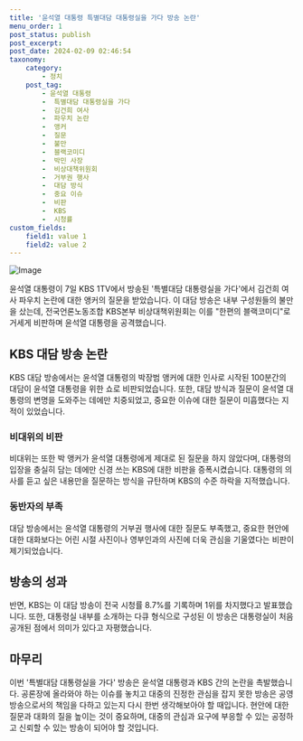 ```yaml
---
title: '윤석열 대통령 특별대담 대통령실을 가다 방송 논란'
menu_order: 1
post_status: publish
post_excerpt: 
post_date: 2024-02-09 02:46:54
taxonomy:
    category:
        - 정치
    post_tag:
        - 윤석열 대통령
        -  특별대담 대통령실을 가다
        -  김건희 여사
        -  파우치 논란
        -  앵커
        -  질문
        -  불만
        -  블랙코미디
        -  박민 사장
        -  비상대책위원회
        -  거부권 행사
        -  대담 방식
        -  중요 이슈
        -  비판
        -  KBS
        -  시청률
custom_fields:
    field1: value 1
    field2: value 2
---
```


![Image](https://imgnews.pstatic.net/image/088/2024/02/08/0000861580_001_20240208214701189.jpg?type=w647)

윤석열 대통령이 7일 KBS 1TV에서 방송된 '특별대담 대통령실을 가다'에서 김건희 여사 파우치 논란에 대한 앵커의 질문을 받았습니다. 이 대담 방송은 내부 구성원들의 불만을 샀는데, 전국언론노동조합 KBS본부 비상대책위원회는 이를 "한편의 블랙코미디"로 거세게 비판하며 윤석열 대통령을 공격했습니다.
## KBS 대담 방송 논란
KBS 대담 방송에서는 윤석열 대통령의 박장범 앵커에 대한 인사로 시작된 100분간의 대담이 윤석열 대통령을 위한 쇼로 비판되었습니다. 또한, 대담 방식과 질문이 윤석열 대통령의 변명을 도와주는 데에만 치중되었고, 중요한 이슈에 대한 질문이 미흡했다는 지적이 있었습니다.
### 비대위의 비판
비대위는 또한 박 앵커가 윤석열 대통령에게 제대로 된 질문을 하지 않았다며, 대통령의 입장을 충실히 담는 데에만 신경 쓰는 KBS에 대한 비판을 증폭시켰습니다. 대통령의 의사를 듣고 싶은 내용만을 질문하는 방식을 규탄하며 KBS의 수준 하락을 지적했습니다.
### 동반자의 부족
대담 방송에서는 윤석열 대통령의 거부권 행사에 대한 질문도 부족했고, 중요한 현안에 대한 대화보다는 어린 시절 사진이나 영부인과의 사진에 더욱 관심을 기울였다는 비판이 제기되었습니다.
## 방송의 성과
반면, KBS는 이 대담 방송이 전국 시청률 8.7%를 기록하며 1위를 차지했다고 발표했습니다. 또한, 대통령실 내부를 소개하는 다큐 형식으로 구성된 이 방송은 대통령실이 처음 공개된 점에서 의미가 있다고 자평했습니다.
## 마무리
이번 '특별대담 대통령실을 가다' 방송은 윤석열 대통령과 KBS 간의 논란을 촉발했습니다. 공론장에 올라와야 하는 이슈를 놓치고 대중의 진정한 관심을 잡지 못한 방송은 공영방송으로서의 책임을 다하고 있는지 다시 한번 생각해보아야 할 때입니다. 현안에 대한 질문과 대화의 질을 높이는 것이 중요하며, 대중의 관심과 요구에 부응할 수 있는 공정하고 신뢰할 수 있는 방송이 되어야 할 것입니다.
